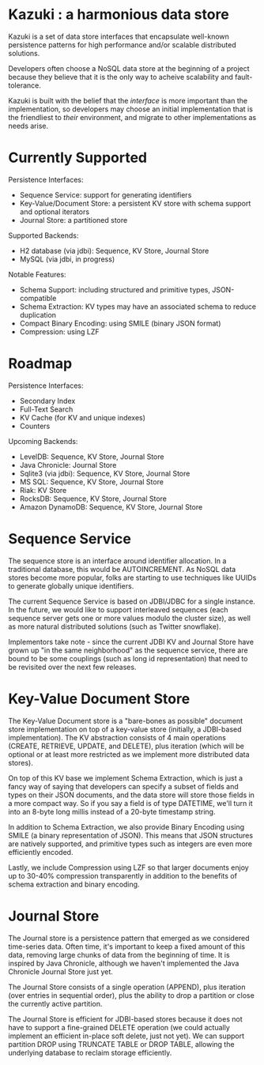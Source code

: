 # Kazuki : a harmonious data store

Kazuki is a set of data store interfaces that encapsulate
well-known persistence patterns for high performance
and/or scalable distributed solutions.

Developers often choose a NoSQL data store at the beginning
of a project because they believe that it is the only way
to acheive scalability and fault-tolerance.

Kazuki is built with the belief that the *interface* is more
important than the implementation, so developers may choose
an initial implementation that is the friendliest to *their*
environment, and migrate to other implementations as needs
arise.


# Currently Supported

Persistence Interfaces:

* Sequence Service: support for generating identifiers
* Key-Value/Document Store: a persistent KV store with schema support and optional iterators
* Journal Store: a partitioned store

Supported Backends:

* H2 database (via jdbi): Sequence, KV Store, Journal Store
* MySQL (via jdbi, in progress)

Notable Features:

* Schema Support: including structured and primitive types, JSON-compatible
* Schema Extraction: KV types may have an associated schema to reduce duplication
* Compact Binary Encoding: using SMILE (binary JSON format)
* Compression: using LZF


# Roadmap

Persistence Interfaces:

* Secondary Index
* Full-Text Search
* KV Cache (for KV and unique indexes)
* Counters

Upcoming Backends:

* LevelDB: Sequence, KV Store, Journal Store
* Java Chronicle: Journal Store
* Sqlite3 (via jdbi): Sequence, KV Store, Journal Store
* MS SQL: Sequence, KV Store, Journal Store
* Riak: KV Store
* RocksDB: Sequence, KV Store, Journal Store
* Amazon DynamoDB: Sequence, KV Store, Journal Store


# Sequence Service

The sequence store is an interface around identifier allocation. In a
traditional database, this would be AUTOINCREMENT. As NoSQL data stores
become more popular, folks are starting to use techniques like UUIDs
to generate globally unique identifiers.

The current Sequence Service is based on JDBI/JDBC for a single instance.
In the future, we would like to support interleaved sequences (each
sequence server gets one or more values modulo the cluster size), as well
as more natural distributed solutions (such as Twitter snowflake).

Implementors take note - since the current JDBI KV and Journal Store
have grown up "in the same neighborhood" as the sequence service, there
are bound to be some couplings (such as long id representation) that need
to be revisited over the next few releases.


# Key-Value Document Store

The Key-Value Document store is a "bare-bones as possible" document
store implementation on top of a key-value store (initially, a JDBI-based
implementation). The KV abstraction consists of 4 main operations (CREATE,
RETRIEVE, UPDATE, and DELETE), plus iteration (which will be optional
or at least more restricted as we implement more distributed data stores).

On top of this KV base we implement Schema Extraction, which is just a
fancy way of saying that developers can specify a subset of fields and
types on their JSON documents, and the data store will store those fields
in a more compact way. So if you say a field is of type DATETIME, we'll
turn it into an 8-byte long millis instead of a 20-byte timestamp string.

In addition to Schema Extraction, we also provide Binary Encoding using
SMILE (a binary representation of JSON). This means that JSON structures
are natively supported, and primitive types such as integers are even more
efficiently encoded.

Lastly, we include Compression using LZF so that larger documents enjoy
up to 30-40% compression transparently in addition to the benefits of
schema extraction and binary encoding.


# Journal Store

The Journal store is a persistence pattern that emerged as we considered
time-series data. Often time, it's important to keep a fixed amount of
this data, removing large chunks of data from the beginning of time. It
is inspired by Java Chronicle, although we haven't implemented the Java
Chronicle Journal Store just yet.

The Journal Store consists of a single operation (APPEND), plus iteration
(over entries in sequential order), plus the ability to drop a partition
or close the currently active partition.

The Journal Store is efficient for JDBI-based stores because it does not
have to support a fine-grained DELETE operation (we could actually implement
an efficient in-place soft delete, just not yet). We can support partition
DROP using TRUNCATE TABLE or DROP TABLE, allowing the underlying database
to reclaim storage efficiently.













